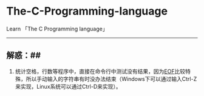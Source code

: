 # The-C-Programming-language
Learn 「The C Programming language」

---

## 解惑：##

1. 统计空格，行数等程序中，直接在命令行中测试没有结果，因为[EOF](http://www.ruanyifeng.com/blog/2011/11/eof.html)比较特殊，所以手动输入的字符串有时没办法结束（Windows下可以通过输入Ctrl-Z来实现，Linux系统可以通过Ctrl-D来实现）。